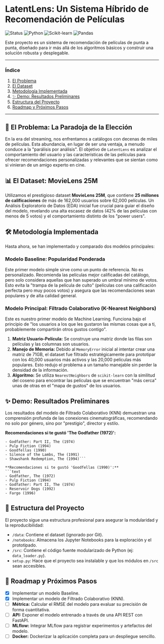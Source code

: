# LatentLens: Un Sistema Híbrido de Recomendación de Películas

![Status](https://img.shields.io/badge/Status-Work%20In%20Progress-orange)
![Python](https://img.shields.io/badge/Python-3.11+-blue?logo=python)
![Scikit-learn](https://img.shields.io/badge/scikit--learn-%23F7931E.svg?logo=scikit-learn&logoColor=white)
![Pandas](https://img.shields.io/badge/pandas-%23150458.svg?logo=pandas&logoColor=white)

Este proyecto es un sistema de recomendación de películas de punta a punta, diseñado para ir más allá de los algoritmos básicos y construir una solución robusta y desplegable.

---

### Índice
1. [El Problema](#-el-problema-la-paradoja-de-la-elección)
2. [El Dataset](#-el-dataset-movielens-25m)
3. [Metodología Implementada](#-metodología-implementada)
4. [✨ Demo: Resultados Preliminares](#-demo-resultados-preliminares)
5. [Estructura del Proyecto](#-estructura-del-proyecto)
6. [Roadmap y Próximos Pasos](#-roadmap-y-próximos-pasos)

---

## 🎯 El Problema: La Paradoja de la Elección

En la era del streaming, nos enfrentamos a catálogos con decenas de miles de películas. Esta abundancia, en lugar de ser una ventaja, a menudo conduce a la "parálisis por análisis". El objetivo de `LatentLens` es analizar el comportamiento del usuario y las características de las películas para ofrecer recomendaciones personalizadas y relevantes que se sientan como si vinieran de un amigo experto en cine.

## 📊 El Dataset: MovieLens 25M

Utilizamos el prestigioso dataset **MovieLens 25M**, que contiene **25 millones de calificaciones** de más de 162,000 usuarios sobre 62,000 películas. Un Análisis Exploratorio de Datos (EDA) inicial fue crucial para guiar el diseño del modelo, revelando una alta escasez de datos (42% de las películas con menos de 5 votos) y el comportamiento distinto de los "power users".

## 🛠️ Metodología Implementada

Hasta ahora, se han implementado y comparado dos modelos principales:

### Modelo Baseline: Popularidad Ponderada
Este primer modelo simple sirve como un punto de referencia. No es personalizado. Recomienda las películas mejor calificadas del catálogo, pero solo considera aquellas que han superado un umbral mínimo de votos. Esto evita la "trampa de la película de culto" (películas con una calificación perfecta pero muy pocos votos) y asegura que las recomendaciones sean populares y de alta calidad general.

### Modelo Principal: Filtrado Colaborativo (K-Nearest Neighbors)
Este es nuestro primer modelo de Machine Learning. Funciona bajo el principio de "los usuarios a los que les gustaron las mismas cosas que a ti, probablemente compartirán otros gustos contigo".
1.  **Matriz Usuario-Película:** Se construye una matriz donde las filas son películas y las columnas son usuarios.
2.  **Manejo de Memoria:** Debido al `MemoryError` inicial al intentar crear una matriz de 71GB, el dataset fue filtrado estratégicamente para prototipar con los 40,000 usuarios más activos y las 20,000 películas más populares. Esto redujo el problema a un tamaño manejable sin perder la densidad de la información.
3.  **Algoritmo:** Se utiliza `NearestNeighbors` de `scikit-learn` con la similitud del coseno para encontrar las películas que se encuentran "más cerca" unas de otras en el "mapa de gustos" de los usuarios.

## ✨ Demo: Resultados Preliminares
Los resultados del modelo de Filtrado Colaborativo (KNN) demuestran una comprensión profunda de las conexiones cinematográficas, recomendando no solo por género, sino por "prestigio", director y estilo.

**Recomendaciones si te gustó 'The Godfather (1972)':**
```text
- Godfather: Part II, The (1974)
- Pulp Fiction (1994)
- Goodfellas (1990)
- Silence of the Lambs, The (1991)
- Shawshank Redemption, The (1994)```

**Recomendaciones si te gustó 'Goodfellas (1990)':**
```text
- Godfather, The (1972)
- Pulp Fiction (1994)
- Godfather: Part II, The (1974)
- Reservoir Dogs (1992)
- Fargo (1996)
```

## 📁 Estructura del Proyecto
El proyecto sigue una estructura profesional para asegurar la modularidad y la reproducibilidad:
- ``/data``: Contiene el dataset (ignorado por Git).
- ``/notebooks``: Almacena los Jupyter Notebooks para la exploración y el prototipado.
- ``/src``: Contiene el código fuente modularizado de Python (ej: `data_loader.py`).
- `setup.py`: Hace que el proyecto sea instalable y que los módulos en `/src` sean accesibles.

## 🚀 Roadmap y Próximos Pasos
- [x] Implementar un modelo Baseline.
- [x] Implementar un modelo de Filtrado Colaborativo (KNN).
- [ ] **Métrica:** Calcular el RMSE del modelo para evaluar su precisión de forma cuantitativa.
- [ ] **API:** Exponer el modelo entrenado a través de una API REST con FastAPI.
- [ ] **MLflow:** Integrar MLflow para registrar experimentos y artefactos del modelo.
- [ ] **Docker:** Dockerizar la aplicación completa para un despliegue sencillo.